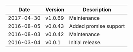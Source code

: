 | Date        | Version | Description |
| ----------- | ------- | ----------- |
| 2017-04-30  | v1.0.69 | Maintenance |
| 2016-08-05  | v0.0.43 | Added promise support |
| 2016-08-03  | v0.0.42 | Maintenance |
| 2016-03-04  | v0.0.1  | Initial release. |
